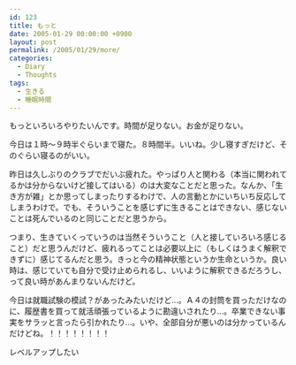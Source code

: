```yaml
---
id: 123
title: もっと
date: 2005-01-29 00:00:00 +0900
layout: post
permalink: /2005/01/29/more/
categories:
  - Diary
  - Thoughts
tags:
  - 生きる
  - 睡眠時間
---
```

もっといろいろやりたいんです。時間が足りない。お金が足りない。

今日は１時～９時半ぐらいまで寝た。８時間半。いいね。少し寝すぎだけど、そのぐらい寝るのがいい。
  
<!--more-->

昨日は久しぶりのクラブでだいぶ疲れた。やっぱり人と関わる（本当に関われてるかは分からないけど接してはいる）のは大変なことだと思った。なんか、「生き方が雑」とか思ってしまったりするわけで、人の言動とかにいちいち反応してしまうわけで。でも、そういうことを感じずに生きることはできない、感じないことは死んでいるのと同じことだと思うから。

つまり、生きていくっていうのは当然そういうこと（人と接していろいろ感じること）だと思うんだけど、疲れるってことは必要以上に（もしくはうまく解釈できずに）感じてるんだと思う。きっと今の精神状態というか生命というか。良い時は、感じていても自分で受け止められるし、いいように解釈できるだろうし、って良い時があんまりないんだけど。

今日は就職試験の模試？があったみたいだけど…。Ａ４の封筒を買っただけなのに、履歴書を買って就活頑張っているように勘違いされたり…。卒業できない事実をサラッと言ったら引かれたり…。いや、全部自分が悪いのは分かっているんだけどね。！！！！！！！！

レベルアップしたい
